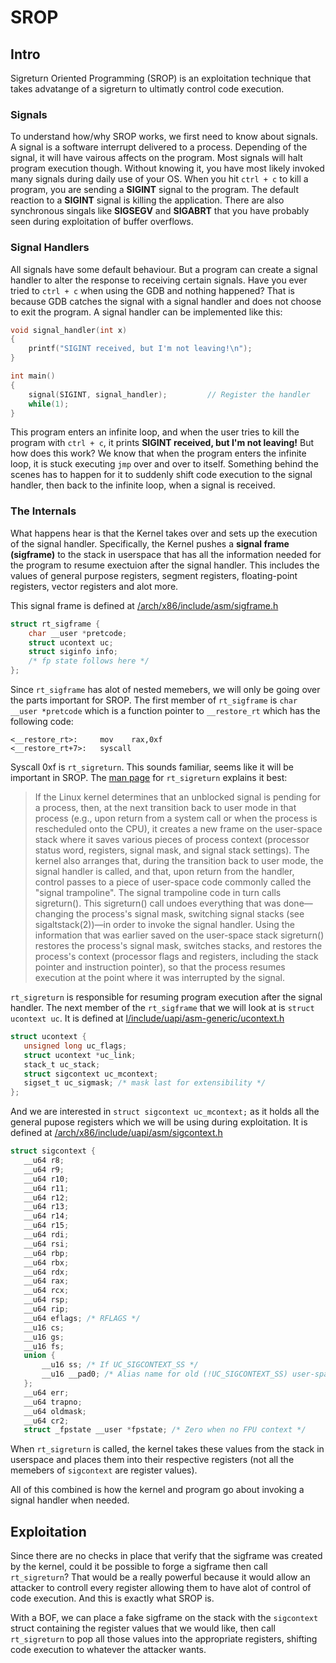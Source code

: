 # SROP
## Intro
Sigreturn Oriented Programming (SROP) is an exploitation technique that takes advatange of a sigreturn to ultimatly control code execution.

### Signals
To understand how/why SROP works, we first need to know about signals. A signal is a software interrupt delivered to a process. Depending of the signal, it will have vairous affects on the program. Most signals will halt program execution though. Without knowing it, you have most likely invoked many signals during daily use of your OS. When you hit `ctrl + c` to kill a program, you are sending a **SIGINT** signal to the program. The default reaction to a **SIGINT** signal is killing the application. There are also synchronous singals like **SIGSEGV** and **SIGABRT** that you have probably seen during exploitation of buffer overflows.

### Signal Handlers
All signals have some default behaviour. But a program can create a signal handler to alter the response to receiving certain signals. Have you ever tried to `ctrl + c` when using the GDB and nothing happened? That is because GDB catches the signal with a signal handler and does not choose to exit the program. A signal handler can be implemented like this:

```c
void signal_handler(int x)
{
	printf("SIGINT received, but I'm not leaving!\n");
}

int main()
{
	signal(SIGINT, signal_handler);			// Register the handler
	while(1);
}
```

This program enters an infinite loop, and when the user tries to kill the program with `ctrl + c`, it prints **SIGINT received, but I'm not leaving!** But how does this work? We know that when the program enters the infinite loop, it is stuck executing `jmp` over and over to itself. Something behind the scenes has to happen for it to suddenly shift code execution to the signal handler, then back to the infinite loop, when a signal is received.

### The Internals
What happens hear is that the Kernel takes over and sets up the execution of the signal handler. Specifically, the Kernel pushes a **signal frame (sigframe)** to the stack in userspace that has all the information needed for the program to resume exectuion after the signal handler. This includes the values of general purpose registers, segment registers, floating-point registers, vector registers and alot more. 

This signal frame is defined at [/arch/x86/include/asm/sigframe.h](https://github.com/torvalds/linux/blob/master/arch/x86/include/asm/sigframe.h)

```c
struct rt_sigframe {
	char __user *pretcode;
	struct ucontext uc;
	struct siginfo info;
	/* fp state follows here */
};
```

Since `rt_sigframe` has alot of nested memebers, we will only be going over the parts important for SROP. The first member of `rt_sigframe` is `char __user *pretcode` which is a function pointer to `__restore_rt` which has the following code:

```
<__restore_rt>:		mov    rax,0xf
<__restore_rt+7>:	syscall
```

Syscall 0xf is `rt_sigreturn`. This sounds familiar, seems like it will be important in SROP. The [man page](https://man7.org/linux/man-pages/man2/sigreturn.2.html) for `rt_sigreturn` explains it best:

> If the Linux kernel determines that an unblocked signal is
 pending for a process, then, at the next transition back to user
 mode in that process (e.g., upon return from a system call or
 when the process is rescheduled onto the CPU), it creates a new
 frame on the user-space stack where it saves various pieces of
 process context (processor status word, registers, signal mask,
 and signal stack settings).
The kernel also arranges that, during the transition back to user
 mode, the signal handler is called, and that, upon return from
 the handler, control passes to a piece of user-space code
 commonly called the "signal trampoline". The signal trampoline
 code in turn calls sigreturn().
This sigreturn() call undoes everything that was done—changing
 the process's signal mask, switching signal stacks (see
 sigaltstack(2))—in order to invoke the signal handler. Using the
 information that was earlier saved on the user-space stack
 sigreturn() restores the process's signal mask, switches stacks,
 and restores the process's context (processor flags and
 registers, including the stack pointer and instruction pointer),
 so that the process resumes execution at the point where it was
 interrupted by the signal.
 
 `rt_sigreturn` is responsible for resuming program execution after the signal handler. The next member of the `rt_sigframe` that we will look at is `struct ucontext uc`. It is defined at [l/include/uapi/asm-generic/ucontext.h](https://github.com/torvalds/linux/blob/master/include/uapi/asm-generic/ucontext.h)
 
 ```c
struct ucontext {
	unsigned long uc_flags;
	struct ucontext *uc_link;
	stack_t uc_stack;
	struct sigcontext uc_mcontext;
	sigset_t uc_sigmask; /* mask last for extensibility */
};
 ```
 
 And we are interested in `struct sigcontext uc_mcontext;` as it holds all the general pupose registers which we will be using during exploitation. It is defined at [/arch/x86/include/uapi/asm/sigcontext.h](https://github.com/torvalds/linux/blob/master/arch/x86/include/uapi/asm/sigcontext.h)
 
 ```c
struct sigcontext {
	__u64 r8;
	__u64 r9;
	__u64 r10;
	__u64 r11;
	__u64 r12;
	__u64 r13;
	__u64 r14;
	__u64 r15;
	__u64 rdi;
	__u64 rsi;
	__u64 rbp;
	__u64 rbx;
	__u64 rdx;
	__u64 rax;
	__u64 rcx;
	__u64 rsp;
	__u64 rip;
	__u64 eflags; /* RFLAGS */
	__u16 cs;
	__u16 gs;
	__u16 fs;
	union {
		__u16 ss; /* If UC_SIGCONTEXT_SS */
		__u16 __pad0; /* Alias name for old (!UC_SIGCONTEXT_SS) user-space */
	};
	__u64 err;
	__u64 trapno;
	__u64 oldmask;
	__u64 cr2;
	struct _fpstate __user *fpstate; /* Zero when no FPU context */
 ```
 
 When `rt_sigreturn` is called, the kernel takes these values from the stack in userspace and places them into their respective registers (not all the memebers of `sigcontext` are register values).
 
 All of this combined is how the kernel and program go about invoking a signal handler when needed.
 
 ## Exploitation
 
 Since there are no checks in place that verify that the sigframe was created by the kernel, could it be possible to forge a sigframe then call `rt_sigreturn`? That would be a really powerful because it would allow an attacker to controll every register allowing them to have alot of control of code execution. And this is exactly what SROP is.
 
 With a BOF, we can place a fake sigframe on the stack with the `sigcontext` struct containing the register values that we would like, then call `rt_sigreturn` to pop all those values into the appropriate registers, shifting code execution to whatever the attacker wants. 
 